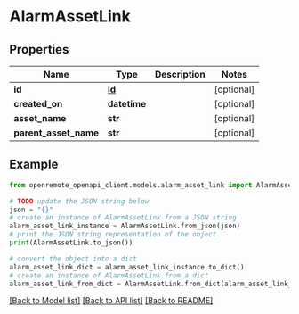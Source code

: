 # AlarmAssetLink


## Properties

Name | Type | Description | Notes
------------ | ------------- | ------------- | -------------
**id** | [**Id**](Id.md) |  | [optional] 
**created_on** | **datetime** |  | [optional] 
**asset_name** | **str** |  | [optional] 
**parent_asset_name** | **str** |  | [optional] 

## Example

```python
from openremote_openapi_client.models.alarm_asset_link import AlarmAssetLink

# TODO update the JSON string below
json = "{}"
# create an instance of AlarmAssetLink from a JSON string
alarm_asset_link_instance = AlarmAssetLink.from_json(json)
# print the JSON string representation of the object
print(AlarmAssetLink.to_json())

# convert the object into a dict
alarm_asset_link_dict = alarm_asset_link_instance.to_dict()
# create an instance of AlarmAssetLink from a dict
alarm_asset_link_from_dict = AlarmAssetLink.from_dict(alarm_asset_link_dict)
```
[[Back to Model list]](../README.md#documentation-for-models) [[Back to API list]](../README.md#documentation-for-api-endpoints) [[Back to README]](../README.md)


